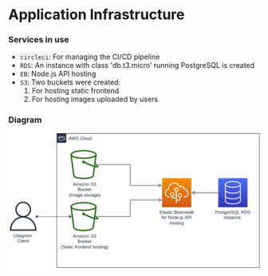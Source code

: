 # Application Infrastructure

### Services in use
* `circleci`: For managing the CI/CD pipeline 
* `RDS`: An instance with class 'db.t3.micro' running PostgreSQL  is created
* `EB`: Node.js API hosting
* `S3`: Two buckets were created:
    1. For hosting static frontend
    2. For hosting images uploaded by users

### Diagram
![Infrastructure](./images/Infra.png)
